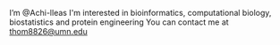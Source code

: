 I’m @Achi-lleas
I'm interested in bioinformatics, computational biology, biostatistics and protein engineering
You can contact me at thom8826@umn.edu


<!---
Achi-lleas/Achi-lleas is a ✨ special ✨ repository because its `README.md` (this file) appears on your GitHub profile.
You can click the Preview link to take a look at your changes.
--->
